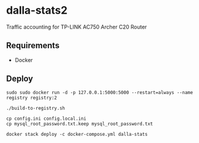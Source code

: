 # dalla-stats2
Traffic accounting for TP-LINK AC750 Archer C20 Router 

## Requirements
- Docker

## Deploy
```
sudo sudo docker run -d -p 127.0.0.1:5000:5000 --restart=always --name registry registry:2

./build-to-registry.sh

cp config.ini config.local.ini
cp mysql_root_password.txt.keep mysql_root_password.txt

docker stack deploy -c docker-compose.yml dalla-stats
```